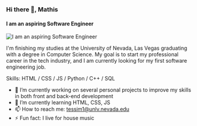 ### Hi there 👋, Mathis
#### I am an aspiring Software Engineer
![I am an aspiring Software Engineer](https://arturssmirnovs.github.io/github-profile-readme-generator/images/banner.png)

I'm finishing my studies at the University of Nevada, Las Vegas graduating with a degree in Computer Science. My goal is to start my professional career in the tech industry, and I am currently looking for my first software engineering job.

Skills: HTML / CSS / JS / Python / C++ / SQL

- 🔭 I’m currently working on several personal projects to improve my skills in both front and back-end development 
- 🌱 I’m currently learning HTML, CSS, JS 
- 📫 How to reach me: tessim1@unlv.nevada.edu 
- ⚡ Fun fact: I live for house music 
